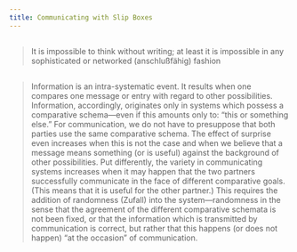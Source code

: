 ```yaml
---
title: Communicating with Slip Boxes
---
```


##
> It is impossible to think without writing; at least it is impossible in any sophisticated or networked (anschlußfähig) fashion
## 
> Information is an intra-systematic event. It results when one compares one message or entry with regard to other possibilities. Information, accordingly, originates only in systems which possess a comparative schema—even if this amounts only to: “this or something else.” 
> For communication, we do not have to presuppose that both parties use the same comparative schema. The effect of surprise even increases when this is not the case and when we believe that a message means something (or is useful) against the background of other possibilities. Put differently, the variety in communicating systems increases when it may happen that the two partners successfully communicate in the face of different comparative goals. (This means that it is useful for the other partner.) This requires the addition of randomness (Zufall) into the system—randomness in the sense that the agreement of the different comparative schemata is not been fixed, or that the information which is transmitted by communication is correct, but rather that this happens (or does not happen) “at the occasion” of communication.
